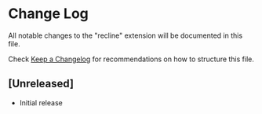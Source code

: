 # Change Log

All notable changes to the "recline" extension will be documented in this file.

Check [Keep a Changelog](http://keepachangelog.com/) for recommendations on how to structure this file.

## [Unreleased]

- Initial release